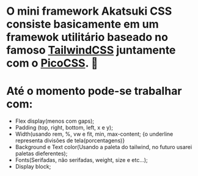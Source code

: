 # O mini framework Akatsuki CSS consiste basicamente em um framewok utilitário baseado no famoso [TailwindCSS](https://tailwindcss.com/) juntamente com o [PicoCSS](https://picocss.com/). 🌄

# Até o momento pode-se trabalhar com:
- Flex display(menos com gaps);
- Padding (top, right, bottom, left, x e y);
- Width(usando rem, %, vw e fit, min, max-content;
{o underline representa divisões de tela(porcentagens)}
- Background e Text color(Usando a paleta do tailwind, no futuro usarei paletas dieferentes);
- Fonts(Serifadas, não serifadas, weight, size e etc...);
- Display block;
